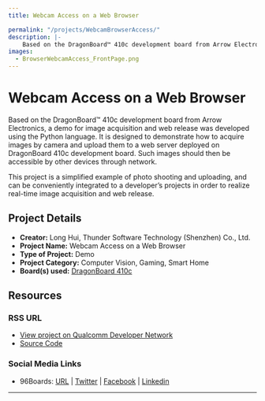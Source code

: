 ```yaml
---
title: Webcam Access on a Web Browser

permalink: "/projects/WebcamBrowserAccess/"
description: |-
    Based on the DragonBoard™ 410c development board from Arrow Electronics, a demo for image acquisition and web release was developed using the Python language. It is designed to demonstrate how to acquire images by camera and upload them to a web server deployed on DragonBoard 410c development board. Such images should then be accessible by other devices through network.
images:
  - BrowserWebcamAccess_FrontPage.png
---
```

# Webcam Access on a Web Browser

Based on the DragonBoard™ 410c development board from Arrow Electronics, a demo for image acquisition and web release was developed using the Python language. It is designed to demonstrate how to acquire images by camera and upload them to a web server deployed on DragonBoard 410c development board. Such images should then be accessible by other devices through network.

This project is a simplified example of photo shooting and uploading, and can be conveniently integrated to a developer’s projects in order to realize real-time image acquisition and web release.

## Project Details

- **Creator:** Long Hui, Thunder Software Technology (Shenzhen) Co., Ltd.
- **Project Name:** Webcam Access on a Web Browser
- **Type of Project:** Demo
- **Project Category:** Computer Vision, Gaming, Smart Home
- **Board(s) used:** [DragonBoard 410c](https://www.96boards.org/product/dragonboard410c/)

## Resources

### RSS URL

- [View project on Qualcomm Developer Network](https://developer.qualcomm.com/project/webcam-access-web-browser)
- [Source Code](http://pan.baidu.com/s/1kVv2SnH)

### Social Media Links

- 96Boards: [URL](https://www.96boards.org/) &#124; [Twitter](https://twitter.com/96boards) &#124; [Facebook](https://www.facebook.com/96Boards) &#124; [Linkedin](https://www.linkedin.com/company/{{site.linkedin_username}}/)


***
